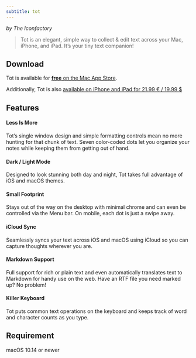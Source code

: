 ```yaml
---
subtitle: tot
---
```


_by The Iconfactory_

> Tot is an elegant, simple way to collect & edit text across your Mac, iPhone, and iPad. It’s your tiny text companion!

## Download

Tot is available for [**free** on the Mac App Store](https://apps.apple.com/app/tot/id1491071483).

Additionally, Tot is also [available on iPhone and iPad for 21.99 € / 19.99 $](https://apps.apple.com/app/tot-pocket/id1498235191)

## Features

#### Less Is More

Tot’s single window design and simple formatting controls mean no more hunting for that chunk of text. Seven color-coded dots let you organize your notes while keeping them from getting out of hand.

#### Dark / Light Mode

Designed to look stunning both day and night, Tot takes full advantage of iOS and macOS themes.

#### Small Footprint

Stays out of the way on the desktop with minimal chrome and can even be controlled via the Menu bar. On mobile, each dot is just a swipe away.

#### iCloud Sync

Seamlessly syncs your text across iOS and macOS using iCloud so you can capture thoughts wherever you are.

#### Markdown Support

Full support for rich or plain text and even automatically translates text to Markdown for handy use on the web. Have an RTF file you need marked up? No problem!

#### Killer Keyboard

Tot puts common text operations on the keyboard and keeps track of word and character counts as you type.

## Requirement

macOS 10.14 or newer
